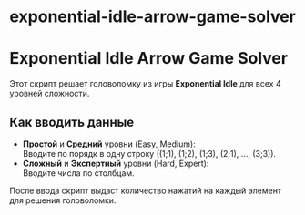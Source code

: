 # exponential-idle-arrow-game-solver
# Exponential Idle Arrow Game Solver

Этот скрипт решает головоломку из игры **Exponential Idle** для всех 4 уровней сложности.

## Как вводить данные
- **Простой** и **Средний** уровни (Easy, Medium):  
  Вводите по порядк в одну строку ((1;1), (1;2), (1;3), (2;1), ..., (3;3)).
- **Сложный** и **Экспертный** уровни (Hard, Expert):  
  Вводите числа по столбцам.

После ввода скрипт выдаст количество нажатий на каждый элемент для решения головоломки.
